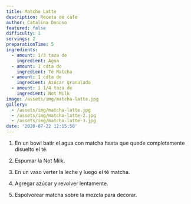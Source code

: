 ```yaml
---
title: Matcha Latte
description: Receta de cafe
author: Catalina Donoso
featured: false
difficulty: 1
servings: 2
preparationTime: 5
ingredients:
  - amount: 1/3 taza de
    ingredient: Agua
  - amount: 1 cdta de
    ingredient: Té Matcha
  - amount: 1 cdta de
    ingredient: Azúcar granulada
  - amount: 1 1/4 taza de 
    ingredient: Not Milk
image: /assets/img/matcha-latte.jpg
gallery:
  - /assets/img/matcha-latte.jpg
  - /assets/img/matcha-latte-2.jpg
  - /assets/img/matcha-latte-3.jpg
date: '2020-07-22 12:15:50'
---
```

1. En un bowl batir el agua con matcha hasta que quede completamente disuelto el té.			

2. Espumar la Not Milk.					

3. En un vaso verter la leche y luego el té matcha.					

4. Agregar azúcar y revolver lentamente.
			
5. Espolvorear matcha sobre la mezcla para decorar.						
